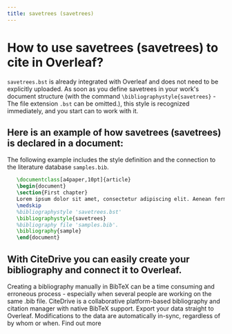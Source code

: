 ```yaml
---
title: savetrees (savetrees)
---
```


# How to use savetrees (savetrees) to cite in Overleaf? 
`savetrees.bst` is already integrated with Overleaf and does not need to be explicitly uploaded. As soon as you define savetrees in your work's document structure (with the command `\bibliographystyle{savetrees}` - The file extension `.bst` can be omitted.), this style is recognized immediately, and you start can to work with it.

## Here is an example of how savetrees (savetrees) is declared in a document:
The following example includes the style definition and the connection to the literature database `samples.bib`.
```tex
   \documentclass[a4paper,10pt]{article}
   \begin{document}
   \section{First chapter}
   Lorem ipsum dolor sit amet, consectetur adipiscing elit. Aenean fermentum justo massa, ut maximus mauris sodales et. Aenean vel elit a erat rhoncus pharetra.
   \medskip
   %bibliographystyle 'savetrees.bst'
   \bibliographystyle{savetrees}
   %bibliography file 'samples.bib'.
   \bibliography{sample}
   \end{document}
```

## With CiteDrive you can easily create your bibliography and connect it to Overleaf. 
Creating a bibliography manually in BibTeX can be a time consuming and erroneous process - especially when several people are working on the same .bib file. CiteDrive is a collaborative platform-based bibliography and citation manager with native BibTeX support. Export your data straight to Overleaf. Modifications to the data are automatically in-sync, regardless of by whom or when. Find out more